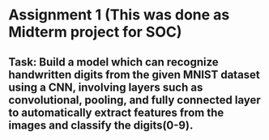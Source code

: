 # Assignment 1 (This was done as Midterm project for SOC)
## Task: Build a model which can recognize handwritten digits from the given MNIST dataset using a CNN, involving layers such as convolutional, pooling, and fully connected layer to automatically extract features from the images and classify the digits(0-9).
